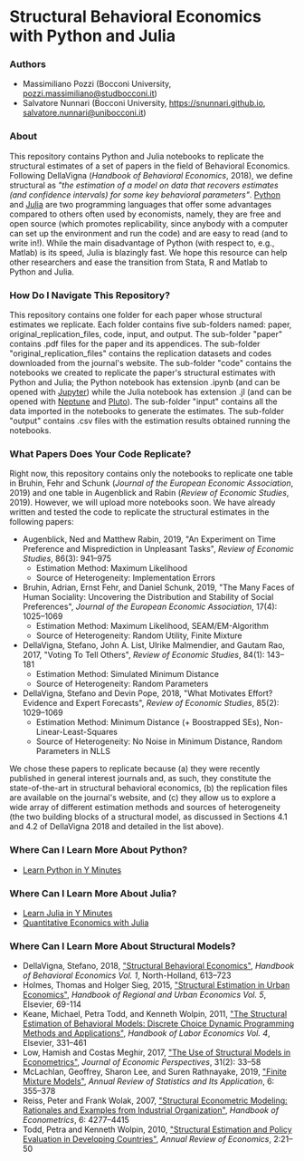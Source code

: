 # Structural Behavioral Economics with Python and Julia

### Authors

- Massimiliano Pozzi (Bocconi University, pozzi.massimiliano@studbocconi.it)
- Salvatore Nunnari (Bocconi University, https://snunnari.github.io, salvatore.nunnari@unibocconi.it)

### About

This repository contains Python and Julia notebooks to replicate the structural estimates of a set of papers in the field of Behavioral Economics. Following DellaVigna (*Handbook of Behavioral Economics*, 2018), we define structural as *"the estimation of a model on data that recovers estimates (and confidence intervals) for some key behavioral parameters"*. [Python](https://www.python.org) and [Julia](https://julialang.org) are two programming languages that offer some advantages compared to others often used by economists, namely, they are free and open source (which promotes replicability, since anybody with a computer can set up the environment and run the code) and are easy to read (and to write in!). While the main disadvantage of Python (with respect to, e.g., Matlab) is its speed, Julia is blazingly fast. We hope this resource can help other researchers and ease the transition from Stata, R and Matlab to Python and Julia.

### How Do I Navigate This Repository?

This repository contains one folder for each paper whose structural estimates we replicate. Each folder contains five sub-folders named: paper, original_replication_files, code, input, and output. The sub-folder "paper" contains .pdf files for the paper and its appendices. The sub-folder "original_replication_files" contains the replication datasets and codes downloaded from the journal's website. The sub-folder "code" contains the notebooks we created to replicate the paper's structural estimates with Python and Julia; the Python notebook has extension .ipynb (and can be opened with [Jupyter](https://jupyter.org)) while the Julia notebook has extension .jl (and can be opened with [Neptune](https://github.com/compleathorseplayer/Neptune.jl) and [Pluto](https://github.com/fonsp/Pluto.jl)). The sub-folder "input" contains all the data imported in the notebooks to generate the estimates. The sub-folder "output" contains .csv files with the estimation results obtained running the notebooks.

### What Papers Does Your Code Replicate?

Right now, this repository contains only the notebooks to replicate one table in Bruhin, Fehr and Schunk (*Journal of the European Economic Association*, 2019) and one table in Augenblick and Rabin (*Review of Economic Studies*, 2019). However, we will upload more notebooks soon. We have already written and tested the code to replicate the structural estimates in the following papers: 

- Augenblick, Ned and Matthew Rabin, 2019, "An Experiment on Time Preference and Misprediction in Unpleasant Tasks", *Review of Economic Studies*, 86(3): 941&ndash;975
	- Estimation Method: Maximum Likelihood
	- Source of Heterogeneity: Implementation Errors
- Bruhin, Adrian, Ernst Fehr, and Daniel Schunk, 2019, "The Many Faces of Human Sociality: Uncovering the Distribution and Stability of Social Preferences", *Journal of the European Economic Association*, 17(4): 1025&ndash;1069
	- Estimation Method: Maximum Likelihood, SEAM/EM-Algorithm
	- Source of Heterogeneity: Random Utility, Finite Mixture
- DellaVigna, Stefano, John A. List, Ulrike Malmendier, and Gautam Rao, 2017, "Voting To Tell Others", *Review of Economic Studies*, 84(1): 143&ndash;181
	- Estimation Method: Simulated Minimum Distance
	- Source of Heterogeneity: Random Parameters
- DellaVigna, Stefano and Devin Pope, 2018, "What Motivates Effort? Evidence and Expert Forecasts", *Review of Economic Studies*, 85(2): 1029&ndash;1069
	- Estimation Method: Minimum Distance (+ Boostrapped SEs), Non-Linear-Least-Squares
	- Source of Heterogeneity: No Noise in Minimum Distance, Random Parameters in NLLS			

We chose these papers to replicate because (a) they were recently published in general interest journals and, as such, they constitute the state-of-the-art in structural behavioral economics, (b) the replication files are available on the journal's website, and (c) they allow us to explore a wide array of different estimation methods and sources of heterogeneity (the two building blocks of a structural model, as discussed in Sections 4.1 and 4.2 of DellaVigna 2018 and detailed in the list above).
 
### Where Can I Learn More About Python?

- [Learn Python in Y Minutes](https://learnxinyminutes.com/docs/python/)

### Where Can I Learn More About Julia?

- [Learn Julia in Y Minutes](https://learnxinyminutes.com/docs/julia/)
- [Quantitative Economics with Julia](https://julia.quantecon.org/intro.html)
### Where Can I Learn More About Structural Models?
 
 - DellaVigna, Stefano, 2018, ["Structural Behavioral Economics"](http://snunnari.github.io/dellavigna.pdf), *Handbook of Behavioral Economics Vol. 1*, North-Holland, 613&ndash;723
 - Holmes, Thomas and Holger Sieg, 2015, ["Structural Estimation in Urban Economics"](http://snunnari.github.io/holmes.pdf), *Handbook of Regional and Urban Economics Vol. 5*, Elsevier, 69-114
 - Keane, Michael, Petra Todd, and Kenneth Wolpin, 2011, ["The Structural Estimation of Behavioral Models: Discrete Choice Dynamic Programming Methods and Applications"](http://snunnari.github.io/keane.pdf), *Handbook of Labor Economics Vol. 4*, Elsevier, 331&ndash;461
 - Low, Hamish and Costas Meghir, 2017, ["The Use of Structural Models in Econometrics"](http://snunnari.github.io/low.pdf), *Journal of Economic Perspectives*, 31(2): 33&ndash;58
 - McLachlan, Geoffrey, Sharon Lee, and Suren Rathnayake, 2019, ["Finite Mixture Models"](http://snunnari.github.io/mclachlan.pdf), *Annual Review of Statistics and Its Application*, 6: 355&ndash;378
 - Reiss, Peter and Frank Wolak, 2007, ["Structural Econometric Modeling: Rationales and Examples from Industrial Organization"](http://snunnari.github.io/reiss.pdf), *Handbook of Econometrics*, 6: 4277&ndash;4415
 - Todd, Petra and Kenneth Wolpin, 2010, ["Structural Estimation and Policy Evaluation in Developing Countries"](http://snunnari.github.io/todd.pdf), *Annual Review of Economics*, 2:21&ndash;50
